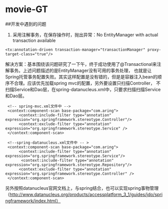# movie-GT
##开发中遇到的问题
1. 采用注解事务，在保存操作时，抛出异常：No EntityManager with actual transaction available

  ```<tx:annotation-driven transaction-manager="transactionManager" proxy-target-class="true"/>```
   
   解决方案：基本围绕该问题研究了一下午，终于成功使用了@Transactional来注解事务。上述问题描述的是EntityManager没有可用的事务处理，
   也就是让Spring托管事务配置失败。其实这样配置是没有错的，但是是容器注入bean的顺序不合理。应该优先加载spring mvc的配置，另外要设置只扫描Controller，
   不扫描Service和Dao层，在spring-datanucleus.xml中，只要求扫描扫描Service和Dao层。
   
   ```
    <!-- spring-mvc.xml文件中 -->
    <context:component-scan base-package="com.aring">
         <context:include-filter type="annotation" expression="org.springframework.stereotype.Controller"/>
    	 <context:exclude-filter type="annotation" expression="org.springframework.stereotype.Service" />
    </context:component-scan>
   
    <!--spring-datanucleus.xml文件中 -- >
    <context:component-scan base-package="com.aring">
       	 <context:include-filter type="annotation" expression="org.springframework.stereotype.Service"/>
       	  <context:include-filter type="annotation" expression="org.springframework.stereotype.Repository"/>
    	 <context:exclude-filter type="annotation" expression="org.springframework.stereotype.Controller" />
    </context:component-scan>
   ```
   
   另外按照datanucleus官网文档上，与spring结合，也可以实现spring事物管理（http://www.datanucleus.org/products/accessplatform_3_1/guides/jdo/springframework/index.html）
   
   
